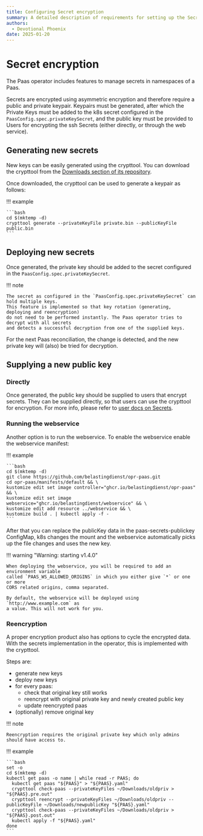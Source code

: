 ```yaml
---
title: Configuring Secret encryption
summary: A detailed description of requirements for setting up the Secret encryption feature
authors:
  - Devotional Phoenix
date: 2025-01-20
---
```


# Secret encryption

The Paas operator includes features to manage secrets in namespaces of a Paas.

Secrets are encrypted using asymmetric encryption and therefore require a public
and private keypair. Keypairs must be generated, after which the Private Keys must
be added to the k8s secret configured in the `PaasConfig.spec.privateKeySecret`, and
the public key must be provided to Users for encrypting the ssh Secrets (either directly,
or through the web service).

## Generating new secrets

New keys can be easily generated using the crypttool. You can download the crypttool
from the [Downloads section of its repository](https://github.com/belastingdienst/opr-paas-crypttool/releases).

Once downloaded, the crypttool can be used to generate a keypair as follows:

!!! example

    ```bash
    cd $(mktemp -d)
    crypttool generate --privateKeyFile private.bin --publicKeyFile public.bin
    ```

## Deploying new secrets

Once generated, the private key should be added to the secret configured in the `PaasConfig.spec.privateKeySecret`.

!!! note

    The secret as configured in the `PaasConfig.spec.privateKeySecret` can hold multiple keys.
    This feature is implemented so that key rotation (generating, deploying and reencryption)
    do not need to be performed instantly. The Paas operator tries to decrypt with all secrets
    and detects a successful decryption from one of the supplied keys.

For the next Paas reconciliation, the change is detected, and the new private key
will (also) be tried for decryption.

## Supplying a new public key

### Directly

Once generated, the public key should be supplied to users that encrypt secrets.
They can be supplied directly, so that users can use the crypttool for encryption.
For more info, please refer to [user docs on Secrets](../user-guide/02_secrets.md).

### Running the webservice

Another option is to run the webservice. To enable the webservice enable the webservice manifest:

!!! example

    ```bash
    cd $(mktemp -d)
    git clone https://github.com/belastingdienst/opr-paas.git
    cd opr-paas/manifests/default && \
    kustomize edit set image controller="ghcr.io/belastingdienst/opr-paas" && \
    kustomize edit set image webservice="ghcr.io/belastingdienst/webservice" && \
    kustomize edit add resource ../webservice && \
    kustomize build . | kubectl apply -f -
    ```

After that you can replace the publicKey data in the paas-secrets-publickey ConfigMap,
k8s changes the mount and the webservice automatically picks up the file changes and uses the new key.

!!! warning "Warning: starting v1.4.0"

    When deploying the webservice, you will be required to add an environment variable
    called `PAAS_WS_ALLOWED_ORIGINS` in which you either give `*` or one or more
    CORS related origins, comma separated.

    By default, the webservice will be deployed using `http://www.example.com` as
    a value. This will not work for you.

### Reencryption

A proper encryption product also has options to cycle the encrypted data.
With the secrets implementation in the operator, this is implemented with the
crypttool.

Steps are:

- generate new keys
- deploy new keys
- for every paas:
  - check that original key still works
  - reencrypt with original private key and newly created public key
  - update reencrypted paas
- (optionally) remove original key

!!! note

    Reencryption requires the original private key which only admins should have access to.

!!! example

    ```bash
    set -o
    cd $(mktemp -d)
    kubectl get paas -o name | while read -r PAAS; do
      kubectl get paas "${PAAS}" > "${PAAS}.yaml"
      crypttool check-paas --privateKeyFiles ~/Downloads/oldpriv > "${PAAS}.pre.out"
      crypttool reencrypt --privateKeyFiles ~/Downloads/oldpriv --publicKeyFile ~/Downloads/newpublicKey "${PAAS}.yaml"
      crypttool check-paas --privateKeyFiles ~/Downloads/oldpriv > "${PAAS}.post.out"
      kubectl apply -f "${PAAS}.yaml"
    done
    ```
